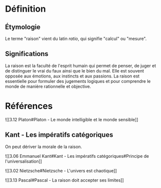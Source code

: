 # Définition

## Étymologie

Le terme "raison" vient du latin _ratio_, qui signifie "calcul" ou "mesure".

## Significations

La raison est la faculté de l'esprit humain qui permet de penser, de juger et de distinguer le vrai du faux ainsi que le bien du mal. Elle est souvent opposée aux émotions, aux instincts et aux passions. La raison est essentielle pour formuler des jugements logiques et pour comprendre le monde de manière rationnelle et objective​.

# Références

![[3.12 Platon#Platon - Le monde intelligible et le monde sensible]]

## Kant - Les impératifs catégoriques

On peut dériver la morale de la raison.

![[3.06 Emmanuel Kant#Kant - Les impératifs catégoriques#Principe de l'universalisation]]

![[3.02 Nietzsche#Nietzsche - L'univers est chaotique]]

![[3.13 Pascal#Pascal - La raison doit accepter ses limites]]
